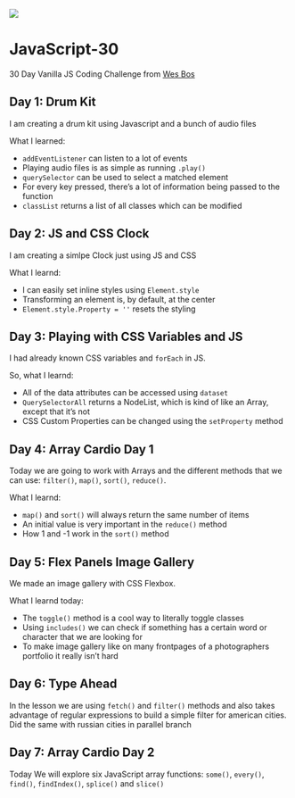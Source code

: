 ![](https://javascript30.com/images/JS3-social-share.png)

# JavaScript-30
30 Day Vanilla JS Coding Challenge from [Wes Bos](https://github.com/wesbos/JavaScript30)

## Day 1: Drum Kit
I am creating a drum kit using Javascript and a bunch of audio files

What I learned:
- ```addEventListener``` can listen to a lot of events
- Playing audio files is as simple as running ```.play()```
- ```querySelector``` can be used to select a matched element
- For every key pressed, there’s a lot of information being passed to the function
- ```classList``` returns a list of all classes which can be modified

## Day 2: JS and CSS Clock
I am creating a simlpe Clock just using JS and CSS

What I learnd:
- I can easily set inline styles using ```Element.style```
- Transforming an element is, by default, at the center
- ```Element.style.Property = ''``` resets the styling

## Day 3: Playing with CSS Variables and JS
I had already known CSS variables and ```forEach``` in JS.

So, what I learnd:
- All of the data attributes can be accessed using ```dataset```
- ```QuerySelectorAll``` returns a NodeList, which is kind of like an Array, except that it’s not
- CSS Custom Properties can be changed using the ```setProperty``` method

## Day 4: Array Cardio Day 1
Today we are going to work with Arrays and the different methods that we can use: ```filter()```, ```map()```, ```sort()```, ```reduce()```.

What I learnd:
- ```map()``` and ```sort()``` will always return the same number of items
- An initial value is very important in the ```reduce()``` method
- How 1 and -1 work in the ```sort()``` method

## Day 5: Flex Panels Image Gallery
We made an image gallery with CSS Flexbox.

What I learnd today:
- The ```toggle()``` method is a cool way to literally toggle classes
- Using ```includes()``` we can check if something has a certain word or character that we are looking for
- To make image gallery like on many frontpages of a photographers portfolio it really isn’t hard

## Day 6: Type Ahead

In the lesson we are using ```fetch()``` and ```filter()``` methods and also takes advantage of regular expressions to build a simple filter for american cities. Did the same with russian cities in parallel branch

## Day 7: Array Cardio Day 2
Today We will explore six JavaScript array functions: ```some()```, ```every()```, ```find()```, ```findIndex()```, ```splice()``` and ```slice()```
